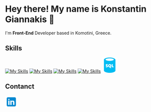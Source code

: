 # Hey there! My name is Konstantin Giannakis 👋
I'm **Front-End** Developer based in Komotini, Greece.

## Skills  
[![My Skills](https://skillicons.dev/icons?i=html,css)](https://skillicons.dev) 
[![My Skills](https://skillicons.dev/icons?i=js,ts)](https://skillicons.dev) 
[![My Skills](https://skillicons.dev/icons?i=react,next)](https://skillicons.dev) 
[![My Skills](https://skillicons.dev/icons?i=tailwind)](https://skillicons.dev) 
<img width='50' height='50' src="/src/IntroSection/Resources/sql-icon.svg" alt="sql"/>

## Contanct
<a herf="https://www.linkedin.com/in/konstantin-giannakis-ab388628b">
  <img width="40" height="40" src="src/IntroSection/Resources/linkedIn-icon.svg" alt="LinkedIn"/>
</a>
